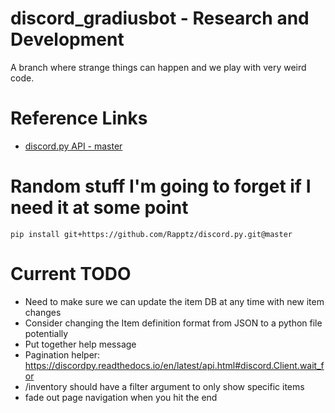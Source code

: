 # discord_gradiusbot - Research and Development
A branch where strange things can happen and we play with very weird code.

# Reference Links
* [discord.py API - master](https://discordpy.readthedocs.io/en/master/api.html)

# Random stuff I'm going to forget if I need it at some point
`pip install git+https://github.com/Rapptz/discord.py.git@master`

# Current TODO
* Need to make sure we can update the item DB at any time with new item changes
* Consider changing the Item definition format from JSON to a python file potentially
* Put together help message
* Pagination helper: https://discordpy.readthedocs.io/en/latest/api.html#discord.Client.wait_for
* /inventory should have a filter argument to only show specific items
* fade out page navigation when you hit the end
